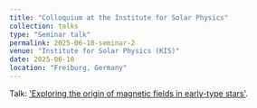 ```yaml
---
title: "Colloquium at the Institute for Solar Physics"
collection: talks
type: "Seminar talk"
permalink: 2025-06-10-seminar-2
venue: "Institute for Solar Physics (KIS)"
date: 2025-06-10
location: "Freiburg, Germany"
---
```

Talk: ['Exploring the origin of magnetic fields in early-type stars'](https://docs.google.com/presentation/d/1xR-xODU7B_0JpkcEAkiaYx0H46dbaOUGxCEuYC1-gGs/edit?usp=sharing).
